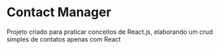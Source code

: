# Contact Manager

Projeto criado para praticar conceitos de React.js, elaborando um crud simples de contatos apenas com React

